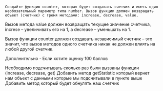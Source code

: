                                                                                                                                                                                                                                                                                                               Создайте функцию counter, которая будет создавать счетчик и иметь один необязательный параметр типа number. Вызов функции должен возвращать объект (счетчик) с тремя методами: increase, decrease, value.

Вызов метода value должен возвращать текущее значение счетчика, increse – увеличивать его на 1, а decrease – уменьшать на 1.



Вызов функции counter должен создавать независимый счетчик – это значит, что вызов методов одного счетчика никак не должен влиять на любой другой счетчик.



Дополнительно - Если хотите оценку 100 баллов



Необходимо подсчитывать сколько раз были вызваны функции (increase, decrease, get)
Добавить метод getStatistic который вернет нам объект с данными которые мы подсчитывали в пункте выше
Добавить метод который будет обнулять наш счетчик